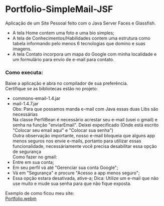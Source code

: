 # Portfolio-SimpleMail-JSF
Aplicação de um Site Pessoal feito com o Java Server Faces e Glassfish. 

- A tela Home contem uma foto e uma bio simples;
- A tela de Conhecimentos/Habilidades contem uma estrutura como tabela 
informando pelo menos 6 tecnologias que domino e suas imagens.
- A tela Contato incorpora um mapa do Google com minha localidade e um 
formulário para envio de e-mail para contato.

### Como executa:
Baixe a aplicação e abra no compilador de sua preferência.<br>
Certifique se as bibliotecas estão no projeto:<br>
- commons-email-1.4.jar
- mail-1.4.7.jar
<br>Obs: Para que possamos manda e-mail com Java essas duas Libs são necessárias<br>
Na classe PerfilBean é necessário acrestar seu e-mail (usei o gmail) e senha na função "enviarEmail". Deixei expecificado (Onde está escrito "Colocar seu email aqui" e "Colocar sua senha")<br>
Outra observação importante, nosso e-mail bloqueia que alguns app menos seguros nos envie e-mails, portanto para utilizar essas funcionalidade,
necessáriamente você precisa desabilitar essa opção de segurança<br>
Como fazer no gmail:<br>
- Entre em sua conta;
- Em seu perfil vá até "Gerenciar sua conta Google";
- Vá em "Segurança" e procure "Acesso a app menos seguro";
- Essa opção estara desativada, ative-a;
Dica: Utilize um e-mail que não use muito e mude sua senha para que não fique exposta.<br>

Exemplo de como ficou meu site:<br>
[Portfolio.webm](https://user-images.githubusercontent.com/61753234/207423008-49c45867-b7ef-41c9-9c0d-ba8f0db7a3f0.webm)


